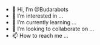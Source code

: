 - 👋 Hi, I’m @Budarabots
- 👀 I’m interested in ...
- 🌱 I’m currently learning ...
- 💞️ I’m looking to collaborate on ...
- 📫 How to reach me ...

<!---
Budarabots/Budarabots is a ✨ special ✨ repository because its `README.md` (this file) appears on your GitHub profile.
You can click the Preview link to take a look at your changes.
--->
